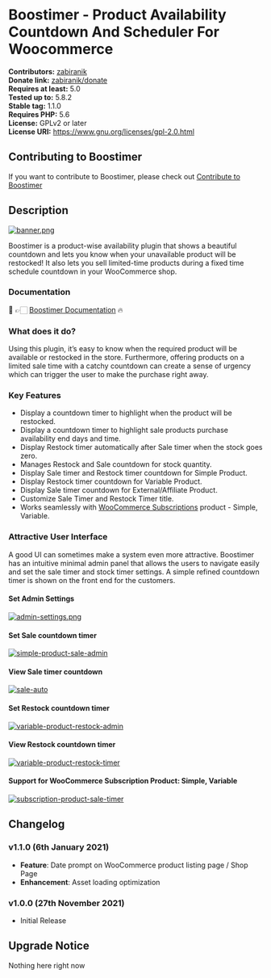 # Boostimer - Product Availability Countdown And Scheduler For Woocommerce

**Contributors:** [zabiranik](https://profiles.wordpress.org/zabiranik/)  
**Donate link:** [zabiranik/donate](https://www.buymeacoffee.com/zabiranik)  
**Requires at least:** 5.0  
**Tested up to:** 5.8.2  
**Stable tag:** 1.1.0  
**Requires PHP:** 5.6  
**License:** GPLv2 or later  
**License URI:** https://www.gnu.org/licenses/gpl-2.0.html

## Contributing to Boostimer
If you want to contribute to Boostimer, please check out [Contribute to Boostimer](https://github.com/xaviranik/boostimer/blob/develop/CONTRIBUTING.md)

## Description

[![banner.png](https://i.ibb.co/vw8pHb4/Banner-sm.png)]()

Boostimer is a product-wise availability plugin that shows a beautiful countdown and lets you know when your unavailable product will be restocked! It also lets you sell limited-time products during a fixed time schedule countdown in your WooCommerce shop.

### Documentation

📄 👉🏻 [Boostimer Documentation](https://docs.boostimer.com/) 🔥

### What does it do?

Using this plugin, it’s easy to know when the required product will be available or restocked in the store. Furthermore, offering products on a limited sale time with a catchy countdown can create a sense of urgency which can trigger the user to make the purchase right away.

### Key Features

-   Display a countdown timer to highlight when the product will be restocked.
-   Display a countdown timer to highlight sale products purchase availability end days and time.
-   Display Restock timer automatically after Sale timer when the stock goes zero.
-   Manages Restock and Sale countdown for stock quantity.
-   Display Sale timer and Restock timer countdown for Simple Product.
-   Display Restock timer countdown for Variable Product.
-   Display Sale timer countdown for External/Affiliate Product.
-   Customize Sale Timer and Restock Timer title.
-   Works seamlessly with [WooCommerce Subscriptions](https://woocommerce.com/products/woocommerce-subscriptions/) product - Simple, Variable.

### Attractive User Interface

A good UI can sometimes make a system even more attractive. Boostimer has an intuitive minimal admin panel that allows the users to navigate easily and set the sale timer and stock timer settings. A simple refined countdown timer is shown on the front end for the customers.

#### Set Admin Settings

[![admin-settings.png](https://i.postimg.cc/ydJctCTs/admin-dashboard.png)]()

#### Set Sale countdown timer

[![simple-product-sale-admin](https://i.postimg.cc/ZqQP2139/05-simple-product-sale-admin.png)]()

#### View Sale timer countdown

[![sale-auto](https://i.postimg.cc/0NnFS5LT/09-sale-auto.png)]()

#### Set Restock countdown timer

[![variable-product-restock-admin](https://i.postimg.cc/8CpLLxkK/1.png)]()

#### View Restock countdown timer

[![variable-product-restock-timer](https://i.postimg.cc/1zXcW9gh/02-variable-product-restock-timer.png)]()

#### Support for WooCommerce Subscription Product: Simple, Variable

[![subscription-product-sale-timer](https://i.postimg.cc/wMXhtMrJ/03-subscription-product-sale-timer.png)]()

## Changelog

### v1.1.0 (6th January 2021)

-   **Feature**: Date prompt on WooCommerce product listing page / Shop Page
-   **Enhancement**: Asset loading optimization

### v1.0.0 (27th November 2021)

-   Initial Release

## Upgrade Notice

Nothing here right now
